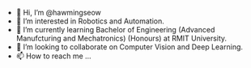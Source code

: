 - 👋 Hi, I’m @hawmingseow
- 👀 I’m interested in Robotics and Automation.
- 🌱 I’m currently learning Bachelor of Engineering (Advanced Manufcturing and Mechatronics) (Honours) at RMIT University.
- 💞️ I’m looking to collaborate on Computer Vision and Deep Learning.
- 📫 How to reach me ...

<!---
hawmingseow/hawmingseow is a ✨ special ✨ repository because its `README.md` (this file) appears on your GitHub profile.
You can click the Preview link to take a look at your changes.
--->
